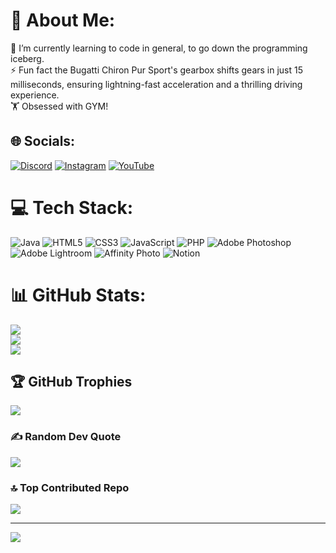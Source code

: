 # 💫 About Me:
🌱 I’m currently learning to code in general, to go down the programming iceberg.<br>⚡ Fun fact the Bugatti Chiron Pur Sport's gearbox shifts gears in just 15 milliseconds, ensuring lightning-fast acceleration and a thrilling driving experience.<br>🏋️ Obsessed with GYM!


## 🌐 Socials:
[![Discord](https://img.shields.io/badge/Discord-%237289DA.svg?logo=discord&logoColor=white)](https://discord.gg/812967270191202336) [![Instagram](https://img.shields.io/badge/Instagram-%23E4405F.svg?logo=Instagram&logoColor=white)](https://instagram.com/Ömer.adn) [![YouTube](https://img.shields.io/badge/YouTube-%23FF0000.svg?logo=YouTube&logoColor=white)]([https://youtube.com/@UCt9F0Araev12nOtqrUveT5g](https://www.youtube.com/channel/UCt9F0Araev12nOtqrUveT5g)) 

# 💻 Tech Stack:
![Java](https://img.shields.io/badge/java-%23ED8B00.svg?style=for-the-badge&logo=openjdk&logoColor=white) ![HTML5](https://img.shields.io/badge/html5-%23E34F26.svg?style=for-the-badge&logo=html5&logoColor=white) ![CSS3](https://img.shields.io/badge/css3-%231572B6.svg?style=for-the-badge&logo=css3&logoColor=white) ![JavaScript](https://img.shields.io/badge/javascript-%23323330.svg?style=for-the-badge&logo=javascript&logoColor=%23F7DF1E) ![PHP](https://img.shields.io/badge/php-%23777BB4.svg?style=for-the-badge&logo=php&logoColor=white) ![Adobe Photoshop](https://img.shields.io/badge/adobe%20photoshop-%2331A8FF.svg?style=for-the-badge&logo=adobe%20photoshop&logoColor=white) ![Adobe Lightroom](https://img.shields.io/badge/Adobe%20Lightroom-31A8FF.svg?style=for-the-badge&logo=Adobe%20Lightroom&logoColor=white) ![Affinity Photo](https://img.shields.io/badge/affinity%20photo-%237E4DD2.svg?style=for-the-badge&logo=affinity-photo&logoColor=white) ![Notion](https://img.shields.io/badge/Notion-%23000000.svg?style=for-the-badge&logo=notion&logoColor=white)
# 📊 GitHub Stats:
![](https://github-readme-stats.vercel.app/api?username=ByteApollo&theme=radical&hide_border=false&include_all_commits=false&count_private=false)<br/>
![](https://github-readme-streak-stats.herokuapp.com/?user=ByteApollo&theme=radical&hide_border=false)<br/>
![](https://github-readme-stats.vercel.app/api/top-langs/?username=ByteApollo&theme=radical&hide_border=false&include_all_commits=false&count_private=false&layout=compact)

## 🏆 GitHub Trophies
![](https://github-profile-trophy.vercel.app/?username=ByteApollo&theme=discord&no-frame=true&no-bg=true&margin-w=4)

### ✍️ Random Dev Quote
![](https://quotes-github-readme.vercel.app/api?type=horizontal&theme=radical)

### 🔝 Top Contributed Repo
![](https://github-contributor-stats.vercel.app/api?username=ByteApollo&limit=5&theme=dark&combine_all_yearly_contributions=true)

---
[![](https://visitcount.itsvg.in/api?id=ByteApollo&icon=0&color=12)](https://visitcount.itsvg.in)

<!-- Proudly created with GPRM ( https://gprm.itsvg.in ) -->
